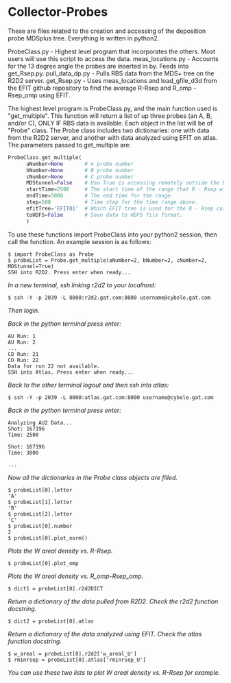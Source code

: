 # Collector-Probes

These are files related to the creation and accessing of the deposition probe MDSplus tree. Everything is written in python2. 

ProbeClass.py - Highest level program that incorporates the others. Most users will use this script to access the data.
meas\_locations.py - Accounts for the 13 degree angle the probes are inserted in by. Feeds into get\_Rsep.py. 
pull\_data\_dp.py - Pulls RBS data from the MDS+ tree on the R2D2 server.
get\_Rsep.py - Uses meas\_locations and load\_gfile\_d3d from the EFIT github repository to find the average R-Rsep and R\_omp -
Rsep\_omp using EFIT. 

The highest level program is ProbeClass.py, and the main function used is "get\_multiple". This function will return a list of up three
probes (an A, B, and/or C), ONLY IF RBS data is available. Each object in the list will be of "Probe" class. The Probe class includes 
two dictionaries: one with data from the R2D2 server, and another with data analyzed using EFIT on atlas. The parameters passed to
get\_multiple are:
  
```python
ProbeClass.get_multiple(  
      aNumber=None       # A probe number  
      bNumber=None       # B probe number  
      cNumber=None       # C probe number  
      MDStunnel=False    # Use True is accessing remotely outside the DIII-D network.  
      startTime=2500     # The start time of the range that R - Rsep will be averaged for.  
      endTime=5000       # The end time for the range.  
      step=500           # Time step for the time range above.  
      efitTree='EFIT01'  # Which EFIT tree is used for the R - Rsep calculations.  
      toHDF5=False       # Save data to HDF5 file format.
      )
```  
  
To use these functions import ProbeClass into your python2 session, then call the function. An example session is as follows:   
```
$ import ProbeClass as Probe  
$ probeList = Probe.get_multiple(aNumber=2, bNumber=2, cNumber=2, MDStunnel=True)  
SSH into R2D2. Press enter when ready...  
```

_In a new terminal, ssh linking r2d2 to your localhost:_  
```
$ ssh -Y -p 2039 -L 8000:r2d2.gat.com:8000 username@cybele.gat.com
```
_Then login._  

_Back in the python terminal press enter:_ 
```
AU Run: 1  
AU Run: 2  
...  
CD Run: 21  
CD Run: 22  
Data for run 22 not available.
SSH into Atlas. Press enter when ready...  
```
  
_Back to the other terminal logout and then ssh into atlas:_ 
```
$ ssh -Y -p 2039 -L 8000:atlas.gat.com:8000 username@cybele.gat.com  
```
  
_Back in the python terminal press enter:_  
```
Analyzing AU2 Data...  
Shot: 167196  
Time: 2500  
  
Shot: 167196  
Time: 3000  
  
...  
``` 
_Now all the dictionaries in the Probe class objects are filled._  
```
$ probeList[0].letter  
'A'  
$ probeList[1].letter  
'B'  
$ probeList[2].letter  
'C'  
$ probeList[0].number  
2  
$ probeList[0].plot_norm()
```

_Plots the W areal density vs. R-Rsep._  
  
```
$ probeList[0].plot_omp  
```
_Plots the W areal density vs. R\_omp-Rsep\_omp._  
```
$ dict1 = probeList[0].r2d2DICT  
```
_Return a dictionary of the data pulled from R2D2. Check the r2d2 function docstring._  
```
$ dict2 = probeList[0].atlas  
```
_Return a dictionary of the data analyzed using EFIT. Check the atlas function docstring._  
```
$ w_areal = probeList[0].r2d2['w_areal_U']  
$ rminrsep = probeList[0].atlas['rminrsep_U']  
```
_You can use these two lists to plot W areal density vs. R-Rsep for example._  
